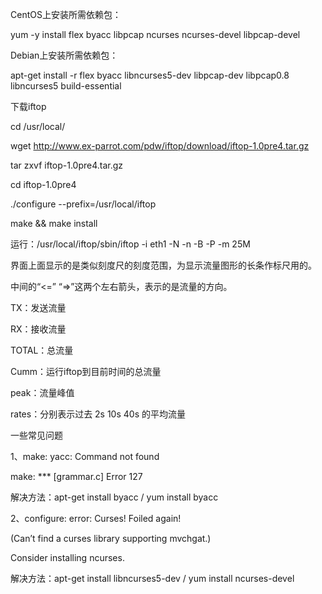 CentOS上安装所需依赖包：

yum -y install flex byacc  libpcap ncurses ncurses-devel libpcap-devel

Debian上安装所需依赖包：

apt-get install -r flex byacc libncurses5-dev libpcap-dev libpcap0.8 libncurses5 build-essential

下载iftop

cd /usr/local/

wget http://www.ex-parrot.com/pdw/iftop/download/iftop-1.0pre4.tar.gz

tar zxvf iftop-1.0pre4.tar.gz

cd iftop-1.0pre4

./configure --prefix=/usr/local/iftop

make && make install


运行：/usr/local/iftop/sbin/iftop -i eth1 -N -n -B -P -m 25M


界面上面显示的是类似刻度尺的刻度范围，为显示流量图形的长条作标尺用的。

中间的“<=” “=>”这两个左右箭头，表示的是流量的方向。 

TX：发送流量 

RX：接收流量 

TOTAL：总流量 

Cumm：运行iftop到目前时间的总流量 

peak：流量峰值 

rates：分别表示过去 2s 10s 40s 的平均流量

一些常见问题

1、make: yacc: Command not found 

make: *** [grammar.c] Error 127 

解决方法：apt-get install byacc   /   yum install byacc 

2、configure: error: Curses! Foiled again! 

(Can’t find a curses library supporting mvchgat.) 

Consider installing ncurses. 

解决方法：apt-get install libncurses5-dev  /    yum  install ncurses-devel
